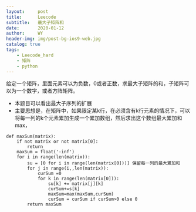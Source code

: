 ```yaml
---
layout:     post
title:      Leecode
subtitle:   最大子矩阵和
date:       2020-01-12
author:     WY
header-img: img/post-bg-ios9-web.jpg
catalog: true
tags:
    - Leecode_hard
    - 矩阵
    - python
---
```

给定一个矩阵，里面元素可以为负数，0或者正数，求最大子矩阵的和，子矩阵可以为一个数字，或者方阵矩阵。

- 本题目可以看出最大子序列的扩展
- 主要思想是，在矩阵中，如果限定某k行，在必须含有k行元素的情况下，可以将每一列的k个元素累加生成一个累加数组，然后求出这个数组最大累加和max，

```
def maxSum(matrix):
    if not matrix or not matrix[0]:
        return 
    maxSum = float('-inf')
    for i in range(len(matrix)):
        su = [0 for i in range(len(matrix[0]))] 保留每一列的最大累加和
        for j in range(i,,len(matrix)):
            curSum =0
            for k in range(len(matrix[0])):
                su[k] += matrix[j][k]
                curSum+=s[k]
                maxSum=max(maxSum,curSum)
                curSum = curSum if curSum>0 else 0
        return maxSum

```
